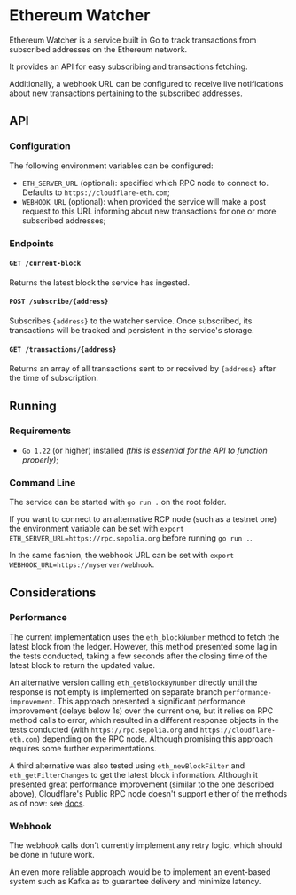 # Ethereum Watcher

Ethereum Watcher is a service built in Go to track transactions from subscribed addresses on the Ethereum network.

It provides an API for easy subscribing and transactions fetching.

Additionally, a webhook URL can be configured to receive live notifications about new transactions pertaining to the subscribed addresses.

## API

### Configuration

The following environment variables can be configured:

- `ETH_SERVER_URL` (optional): specified which RPC node to connect to. Defaults to `https://cloudflare-eth.com`;
- `WEBHOOK_URL` (optional): when provided the service will make a post request to this URL informing about new transactions for one or more subscribed addresses;

### Endpoints

#### `GET /current-block`

Returns the latest block the service has ingested.

#### `POST /subscribe/{address}`

Subscribes `{address}` to the watcher service. Once subscribed, its transactions will be tracked and persistent in the service's storage.

#### `GET /transactions/{address}`

Returns an array of all transactions sent to or received by `{address}` after the time of subscription.

## Running

### Requirements

- `Go 1.22` (or higher) installed _(this is essential for the API to function properly)_;

### Command Line

The service can be started with `go run .` on the root folder.

If you want to connect to an alternative RCP node (such as a testnet one) the environment variable can be set with `export ETH_SERVER_URL=https://rpc.sepolia.org` before running `go run .`.

In the same fashion, the webhook URL can be set with `export WEBHOOK_URL=https://myserver/webhook`.

## Considerations

### Performance

The current implementation uses the `eth_blockNumber` method to fetch the latest block from the ledger. However, this method presented some lag in the tests conducted, taking a few seconds after the closing time of the latest block to return the updated value.

An alternative version calling `eth_getBlockByNumber` directly until the response is not empty is implemented on separate branch `performance-improvement`. This approach presented a significant performance improvement (delays below 1s) over the current one, but it relies on RPC method calls to error, which resulted in a different response objects in the tests conducted (with `https://rpc.sepolia.org` and `https://cloudflare-eth.com`) depending on the RPC node. Although promising this approach requires some further experimentations.

A third alternative was also tested using `eth_newBlockFilter` and `eth_getFilterChanges` to get the latest block information. Although it presented great performance improvement (similar to the one described above), Cloudflare's Public RPC node doesn't support either of the methods as of now: see [docs](https://developers.cloudflare.com/web3/ethereum-gateway/reference/supported-api-methods/).

### Webhook

The webhook calls don't currently implement any retry logic, which should be done in future work.

An even more reliable approach would be to implement an event-based system such as Kafka as to guarantee delivery and minimize latency.
